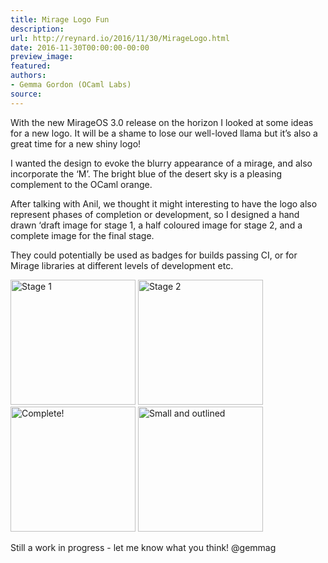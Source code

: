 ```yaml
---
title: Mirage Logo Fun
description:
url: http://reynard.io/2016/11/30/MirageLogo.html
date: 2016-11-30T00:00:00-00:00
preview_image:
featured:
authors:
- Gemma Gordon (OCaml Labs)
source:
---
```


<p>With the new MirageOS 3.0 release on the horizon I looked at some ideas for a new logo. It will be a shame to lose our well-loved llama but it&rsquo;s also a great time for a new shiny logo!</p>

<p>I wanted the design to evoke the blurry appearance of a mirage, and also incorporate the &lsquo;M&rsquo;. The bright blue of the desert sky is a pleasing complement to the OCaml orange.</p>

<p>After talking with Anil, we thought it might interesting to have the logo also represent phases of completion or development, so I designed a hand drawn &lsquo;draft image for stage 1, a half coloured image for stage 2, and a complete image for the final stage.</p>

<p>They could potentially be used as badges for builds passing CI, or for Mirage libraries at different levels of development etc.</p>

<p>
<img src="http://reynard.io/images/DraftMirageLogos/DraftMirageLogoStage1.png" alt="Stage 1" width="200"/>
<img src="http://reynard.io/images/DraftMirageLogos/DraftMirageLogoStage2.png" alt="Stage 2" width="200"/>
<br/>
<img src="http://reynard.io/images/DraftMirageLogos/DraftMirageLogoStage3.png" alt="Complete!" width="200"/>
<img src="http://reynard.io/images/DraftMirageLogos/DraftMirageLogoOutlineSmall.png" alt="Small and outlined" width="200"/>
</p>

<p>Still a work in progress - let me know what you think! @gemmag</p>

